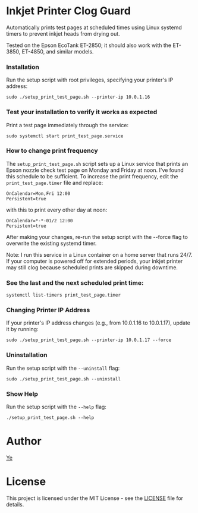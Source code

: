 # Inkjet Printer Clog Guard

Automatically prints test pages at scheduled times using Linux systemd timers to prevent inkjet heads from drying out.

Tested on the Epson EcoTank ET-2850; it should also work with the ET-3850, ET-4850, and similar models.

### Installation

Run the setup script with root privileges, specifying your printer's IP address:
   ```
   sudo ./setup_print_test_page.sh --printer-ip 10.0.1.16
   ```

### Test your installation to verify it works as expected
Print a test page immediately through the service:
```
sudo systemctl start print_test_page.service
```

### How to change print frequency
The `setup_print_test_page.sh` script sets up a Linux service that prints an Epson nozzle check test page on Monday and Friday at noon. I've found this schedule to be sufficient. To increase the print frequency, edit the `print_test_page.timer` file and replace:
```
OnCalendar=Mon,Fri 12:00
Persistent=true
```
with this to print every other day at noon:
```
OnCalendar=*-*-01/2 12:00
Persistent=true
```
After making your changes, re-run the setup script with the --force flag to overwrite the existing systemd timer.

Note: I run this service in a Linux container on a home server that runs 24/7. If your computer is powered off for extended periods, your inkjet printer may still clog because scheduled prints are skipped during downtime.

### See the last and the next scheduled print time:
```
systemctl list-timers print_test_page.timer
```

### Changing Printer IP Address

If your printer's IP address changes (e.g., from 10.0.1.16 to 10.0.1.17), update it by running:
   ```
   sudo ./setup_print_test_page.sh --printer-ip 10.0.1.17 --force
   ```

### Uninstallation

Run the setup script with the `--uninstall` flag:
   ```
   sudo ./setup_print_test_page.sh --uninstall
   ```

### Show Help

Run the setup script with the `--help` flag:
   ```
   ./setup_print_test_page.sh --help
   ```
# Author

[Ye](https://github.com/Ye99)

# License

This project is licensed under the MIT License - see the [LICENSE](LICENSE) file for details.
